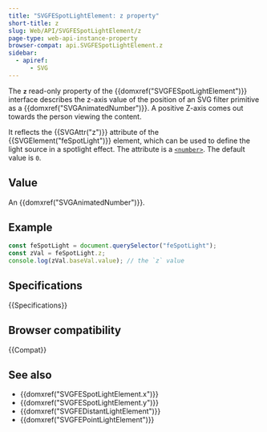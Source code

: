 ```yaml
---
title: "SVGFESpotLightElement: z property"
short-title: z
slug: Web/API/SVGFESpotLightElement/z
page-type: web-api-instance-property
browser-compat: api.SVGFESpotLightElement.z
sidebar:
  - apiref:
      - SVG
---
```


The **`z`** read-only property of the {{domxref("SVGFESpotLightElement")}} interface describes the z-axis value of the position of an SVG filter primitive as a {{domxref("SVGAnimatedNumber")}}. A positive Z-axis comes out towards the person viewing the content.

It reflects the {{SVGAttr("z")}} attribute of the {{SVGElement("feSpotLight")}} element, which can be used to define the light source in a spotlight effect. The attribute is a [`<number>`](/en-US/docs/Web/SVG/Guides/Content_type#number). The default value is `0`.

## Value

An {{domxref("SVGAnimatedNumber")}}.

## Example

```js
const feSpotLight = document.querySelector("feSpotLight");
const zVal = feSpotLight.z;
console.log(zVal.baseVal.value); // the `z` value
```

## Specifications

{{Specifications}}

## Browser compatibility

{{Compat}}

## See also

- {{domxref("SVGFESpotLightElement.x")}}
- {{domxref("SVGFESpotLightElement.y")}}
- {{domxref("SVGFEDistantLightElement")}}
- {{domxref("SVGFEPointLightElement")}}
